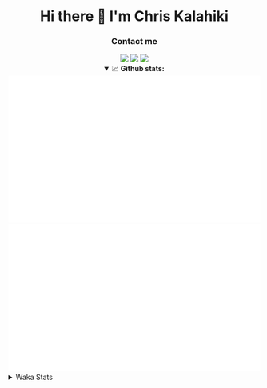 <div align="center">
 <h1>Hi there 👋 I'm Chris Kalahiki</h1>
 <h3>Contact me</h3>
 <a href="mailto:chris.kalahiki@gmail.com"><img src="https://img.shields.io/badge/gmail-%23D14836.svg?&style=for-the-badge&logo=gmail&logoColor=white"/></a>
 <a href="https://twitter.com/ChrisKalahiki"><img src="https://img.shields.io/badge/twitter-%231DA1F2.svg?&style=for-the-badge&logo=twitter&logoColor=white"/></a>
 <a href="https://www.linkedin.com/in/ChrisKalahiki"><img src="https://img.shields.io/badge/linkedin-%230077B5.svg?&style=for-the-badge&logo=linkedin&logoColor=white"/></a>
<details open>
  <summary>📈 <b>Github stats:</b></summary>
  <img src="https://github.com/ChrisKalahiki/github-stats/blob/master/generated/overview.svg"/>
  <img src="https://github.com/ChrisKalahiki/github-stats/blob/master/generated/languages.svg"/>
</details>
</div>

<details>
  <summary>Waka Stats</summary>
<!--START_SECTION:waka-->
**🐱 My GitHub Data** 

> 🏆 7 Contributions in the Year 2022
 > 
> 📦 6.0 MB Used in GitHub's Storage 
 > 
> 💼 Opted to Hire
 > 
> 📜 27 Public Repositories 
 > 
> 🔑 22 Private Repositories  
 > 
**I'm an Early 🐤** 

```text
🌞 Morning    94 commits     ██████░░░░░░░░░░░░░░░░░░░   24.04% 
🌆 Daytime    116 commits    ███████░░░░░░░░░░░░░░░░░░   29.67% 
🌃 Evening    159 commits    ██████████░░░░░░░░░░░░░░░   40.66% 
🌙 Night      22 commits     █░░░░░░░░░░░░░░░░░░░░░░░░   5.63%

```
📅 **I'm Most Productive on Sunday** 

```text
Monday       50 commits     ███░░░░░░░░░░░░░░░░░░░░░░   12.79% 
Tuesday      42 commits     ██░░░░░░░░░░░░░░░░░░░░░░░   10.74% 
Wednesday    74 commits     ████░░░░░░░░░░░░░░░░░░░░░   18.93% 
Thursday     59 commits     ███░░░░░░░░░░░░░░░░░░░░░░   15.09% 
Friday       48 commits     ███░░░░░░░░░░░░░░░░░░░░░░   12.28% 
Saturday     14 commits     █░░░░░░░░░░░░░░░░░░░░░░░░   3.58% 
Sunday       104 commits    ██████░░░░░░░░░░░░░░░░░░░   26.6%

```


📊 **This Week I Spent My Time On** 

```text
⌚︎ Time Zone: America/Chicago

💬 Programming Languages: 
Python                   2 hrs 14 mins       ██████████████████░░░░░░░   73.8% 
Other                    33 mins             ████░░░░░░░░░░░░░░░░░░░░░   18.51% 
Text                     14 mins             ██░░░░░░░░░░░░░░░░░░░░░░░   7.69%

🔥 Editors: 
VS Code                  3 hrs 2 mins        █████████████████████████   100.0%

🐱‍💻 Projects: 
clemson-breast-cancer    2 hrs 44 mins       ██████████████████████░░░   90.14% 
adventofcode2021solutions15 mins             ██░░░░░░░░░░░░░░░░░░░░░░░   8.28% 
lime                     2 mins              ░░░░░░░░░░░░░░░░░░░░░░░░░   1.58% 
anime-recommendations    0 secs              ░░░░░░░░░░░░░░░░░░░░░░░░░   0.0%

💻 Operating System: 
Linux                    3 hrs 2 mins        █████████████████████████   100.0%

```

**I Mostly Code in Python** 

```text
Python                   13 repos            ██████░░░░░░░░░░░░░░░░░░░   27.08% 
C#                       10 repos            █████░░░░░░░░░░░░░░░░░░░░   20.83% 
Jupyter Notebook         10 repos            █████░░░░░░░░░░░░░░░░░░░░   20.83% 
JavaScript               4 repos             ██░░░░░░░░░░░░░░░░░░░░░░░   8.33% 
HTML                     2 repos             █░░░░░░░░░░░░░░░░░░░░░░░░   4.17%

```


**Timeline**

![Chart not found](https://raw.githubusercontent.com/ChrisKalahiki/ChrisKalahiki/main/charts/bar_graph.png) 


 Last Updated on 09/01/2022
<!--END_SECTION:waka-->
</details>

